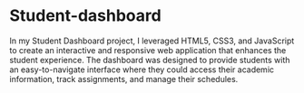 # Student-dashboard
In my Student Dashboard project, I leveraged HTML5, CSS3, and JavaScript to create an interactive and responsive web application that enhances the student experience. The dashboard was designed to provide students with an easy-to-navigate interface where they could access their academic information, track assignments, and manage their schedules.
